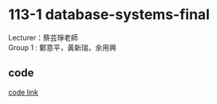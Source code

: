 # 113-1 database-systems-final
Lecturer：蔡芸琤老師   
Group 1 : 鄭意平，黃新瑞，余用興

## code
<p dir="auto"><a href="https://github.com/hann0209/database-systems-final/tree/main/final" rel="nofollow">code link</a></p>
